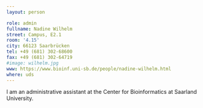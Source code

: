 ```yaml
---
layout: person

role: admin
fullname: Nadine Wilhelm
street: Campus, E2.1
room: '4.15'
city: 66123 Saarbrücken
tel: +49 (681) 302-68600
fax: +49 (681) 302-64719
#image: wilhelm.jpg
www: https://www.bioinf.uni-sb.de/people/nadine-wilhelm.html
where: uds
---
```


I am an administrative assistant at the Center for Bioinformatics at Saarland University.
